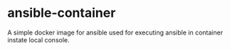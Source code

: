 # ansible-container

A simple docker image for ansible used for executing ansible in container instate local console.
